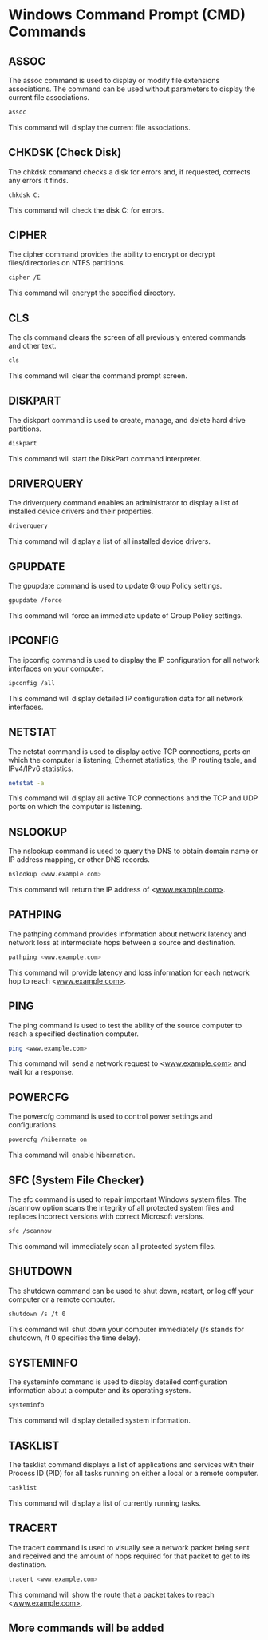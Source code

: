 # Windows Command Prompt (CMD) Commands

## ASSOC

The assoc command is used to display or modify file extensions associations. The command can be used without parameters to display the current file associations.

```sh
assoc
```

This command will display the current file associations.

## CHKDSK (Check Disk)

The chkdsk command checks a disk for errors and, if requested, corrects any errors it finds.

```sh
chkdsk C:
```

This command will check the disk C: for errors.

## CIPHER

The cipher command provides the ability to encrypt or decrypt files/directories on NTFS partitions.

```sh
cipher /E
```

This command will encrypt the specified directory.

## CLS

The cls command clears the screen of all previously entered commands and other text.

```sh
cls
```

This command will clear the command prompt screen.

## DISKPART

The diskpart command is used to create, manage, and delete hard drive partitions.

```sh
diskpart
```

This command will start the DiskPart command interpreter.

## DRIVERQUERY

The driverquery command enables an administrator to display a list of installed device drivers and their properties.

```sh
driverquery
```

This command will display a list of all installed device drivers.

## GPUPDATE

The gpupdate command is used to update Group Policy settings.

```sh
gpupdate /force
```

This command will force an immediate update of Group Policy settings.

## IPCONFIG

The ipconfig command is used to display the IP configuration for all network interfaces on your computer.

```sh
ipconfig /all
```

This command will display detailed IP configuration data for all network interfaces.

## NETSTAT

The netstat command is used to display active TCP connections, ports on which the computer is listening, Ethernet statistics, the IP routing table, and IPv4/IPv6 statistics.

```sh
netstat -a
```

This command will display all active TCP connections and the TCP and UDP ports on which the computer is listening.

## NSLOOKUP

The nslookup command is used to query the DNS to obtain domain name or IP address mapping, or other DNS records.

```sh
nslookup <www.example.com>
```

This command will return the IP address of <www.example.com>.

## PATHPING

The pathping command provides information about network latency and network loss at intermediate hops between a source and destination.

```sh
pathping <www.example.com>
```

This command will provide latency and loss information for each network hop to reach <www.example.com>.

## PING

The ping command is used to test the ability of the source computer to reach a specified destination computer.

```sh
ping <www.example.com>
```

This command will send a network request to <www.example.com> and wait for a response.

## POWERCFG

The powercfg command is used to control power settings and configurations.

```sh
powercfg /hibernate on
```

This command will enable hibernation.

## SFC (System File Checker)

The sfc command is used to repair important Windows system files. The /scannow option scans the integrity of all protected system files and replaces incorrect versions with correct Microsoft versions.

```sh
sfc /scannow
```

This command will immediately scan all protected system files.

## SHUTDOWN

The shutdown command can be used to shut down, restart, or log off your computer or a remote computer.

```sh
shutdown /s /t 0
```

This command will shut down your computer immediately (/s stands for shutdown, /t 0 specifies the time delay).

## SYSTEMINFO

The systeminfo command is used to display detailed configuration information about a computer and its operating system.

```sh
systeminfo
```

This command will display detailed system information.

## TASKLIST

The tasklist command displays a list of applications and services with their Process ID (PID) for all tasks running on either a local or a remote computer.

```sh
tasklist
```

This command will display a list of currently running tasks.

## TRACERT

The tracert command is used to visually see a network packet being sent and received and the amount of hops required for that packet to get to its destination.

```sh
tracert <www.example.com>
```

This command will show the route that a packet takes to reach <www.example.com>.

## More commands will be added
